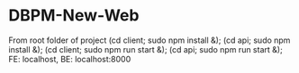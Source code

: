 # DBPM-New-Web
From root folder of project
(cd client; sudo npm install &); (cd api; sudo npm install &);
(cd client; sudo npm run start &); (cd api; sudo npm run start &);
FE: localhost, BE: localhost:8000